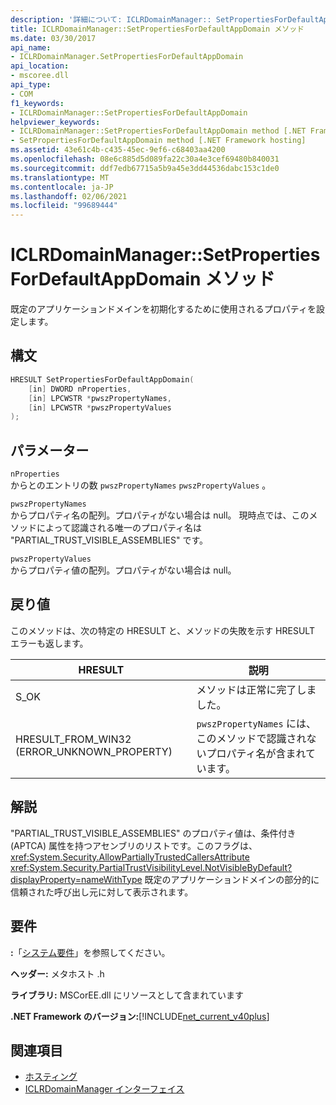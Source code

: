 ```yaml
---
description: '詳細について: ICLRDomainManager:: SetPropertiesForDefaultAppDomain メソッド'
title: ICLRDomainManager::SetPropertiesForDefaultAppDomain メソッド
ms.date: 03/30/2017
api_name:
- ICLRDomainManager.SetPropertiesForDefaultAppDomain
api_location:
- mscoree.dll
api_type:
- COM
f1_keywords:
- ICLRDomainManager::SetPropertiesForDefaultAppDomain
helpviewer_keywords:
- ICLRDomainManager::SetPropertiesForDefaultAppDomain method [.NET Framework hosting]
- SetPropertiesForDefaultAppDomain method [.NET Framework hosting]
ms.assetid: 43e61c4b-c435-45ec-9ef6-c68403aa4200
ms.openlocfilehash: 08e6c885d5d089fa22c30a4e3cef69480b840031
ms.sourcegitcommit: ddf7edb67715a5b9a45e3dd44536dabc153c1de0
ms.translationtype: MT
ms.contentlocale: ja-JP
ms.lasthandoff: 02/06/2021
ms.locfileid: "99689444"
---
```

# <a name="iclrdomainmanagersetpropertiesfordefaultappdomain-method"></a>ICLRDomainManager::SetPropertiesForDefaultAppDomain メソッド

既定のアプリケーションドメインを初期化するために使用されるプロパティを設定します。  
  
## <a name="syntax"></a>構文  
  
```cpp  
HRESULT SetPropertiesForDefaultAppDomain(  
    [in] DWORD nProperties,  
    [in] LPCWSTR *pwszPropertyNames,  
    [in] LPCWSTR *pwszPropertyValues  
);  
```  
  
## <a name="parameters"></a>パラメーター  

 `nProperties`  
 からとのエントリの数 `pwszPropertyNames` `pwszPropertyValues` 。  
  
 `pwszPropertyNames`  
 からプロパティ名の配列。プロパティがない場合は null。 現時点では、このメソッドによって認識される唯一のプロパティ名は "PARTIAL_TRUST_VISIBLE_ASSEMBLIES" です。  
  
 `pwszPropertyValues`  
 からプロパティ値の配列。プロパティがない場合は null。  
  
## <a name="return-value"></a>戻り値  

 このメソッドは、次の特定の HRESULT と、メソッドの失敗を示す HRESULT エラーも返します。  
  
|HRESULT|説明|  
|-------------|-----------------|  
|S_OK|メソッドは正常に完了しました。|  
|HRESULT_FROM_WIN32 (ERROR_UNKNOWN_PROPERTY)|`pwszPropertyNames` には、このメソッドで認識されないプロパティ名が含まれています。|  
  
## <a name="remarks"></a>解説  

 "PARTIAL_TRUST_VISIBLE_ASSEMBLIES" のプロパティ値は、条件付き (APTCA) 属性を持つアセンブリのリストです。このフラグは、 <xref:System.Security.AllowPartiallyTrustedCallersAttribute> <xref:System.Security.PartialTrustVisibilityLevel.NotVisibleByDefault?displayProperty=nameWithType> 既定のアプリケーションドメインの部分的に信頼された呼び出し元に対して表示されます。  
  
## <a name="requirements"></a>要件  

 **:**「[システム要件](../../get-started/system-requirements.md)」を参照してください。  
  
 **ヘッダー:** メタホスト .h  
  
 **ライブラリ:** MSCorEE.dll にリソースとして含まれています  
  
 **.NET Framework のバージョン:**[!INCLUDE[net_current_v40plus](../../../../includes/net-current-v40plus-md.md)]  
  
## <a name="see-also"></a>関連項目

- [ホスティング](index.md)
- [ICLRDomainManager インターフェイス](iclrdomainmanager-interface.md)

